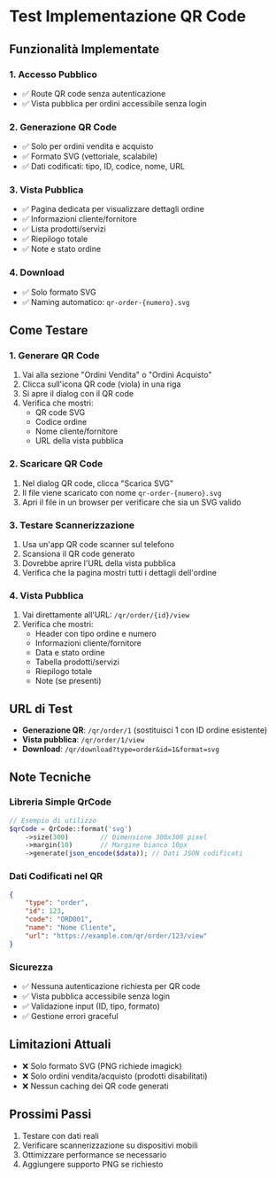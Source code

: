 # Test Implementazione QR Code

## Funzionalità Implementate

### 1. **Accesso Pubblico**
- ✅ Route QR code senza autenticazione
- ✅ Vista pubblica per ordini accessibile senza login

### 2. **Generazione QR Code**
- ✅ Solo per ordini vendita e acquisto
- ✅ Formato SVG (vettoriale, scalabile)
- ✅ Dati codificati: tipo, ID, codice, nome, URL

### 3. **Vista Pubblica**
- ✅ Pagina dedicata per visualizzare dettagli ordine
- ✅ Informazioni cliente/fornitore
- ✅ Lista prodotti/servizi
- ✅ Riepilogo totale
- ✅ Note e stato ordine

### 4. **Download**
- ✅ Solo formato SVG
- ✅ Naming automatico: `qr-order-{numero}.svg`

## Come Testare

### 1. **Generare QR Code**
1. Vai alla sezione "Ordini Vendita" o "Ordini Acquisto"
2. Clicca sull'icona QR code (viola) in una riga
3. Si apre il dialog con il QR code
4. Verifica che mostri:
   - QR code SVG
   - Codice ordine
   - Nome cliente/fornitore
   - URL della vista pubblica

### 2. **Scaricare QR Code**
1. Nel dialog QR code, clicca "Scarica SVG"
2. Il file viene scaricato con nome `qr-order-{numero}.svg`
3. Apri il file in un browser per verificare che sia un SVG valido

### 3. **Testare Scannerizzazione**
1. Usa un'app QR code scanner sul telefono
2. Scansiona il QR code generato
3. Dovrebbe aprire l'URL della vista pubblica
4. Verifica che la pagina mostri tutti i dettagli dell'ordine

### 4. **Vista Pubblica**
1. Vai direttamente all'URL: `/qr/order/{id}/view`
2. Verifica che mostri:
   - Header con tipo ordine e numero
   - Informazioni cliente/fornitore
   - Data e stato ordine
   - Tabella prodotti/servizi
   - Riepilogo totale
   - Note (se presenti)

## URL di Test

- **Generazione QR**: `/qr/order/1` (sostituisci 1 con ID ordine esistente)
- **Vista pubblica**: `/qr/order/1/view`
- **Download**: `/qr/download?type=order&id=1&format=svg`

## Note Tecniche

### Libreria Simple QrCode
```php
// Esempio di utilizzo
$qrCode = QrCode::format('svg')
    ->size(300)        // Dimensione 300x300 pixel
    ->margin(10)       // Margine bianco 10px
    ->generate(json_encode($data)); // Dati JSON codificati
```

### Dati Codificati nel QR
```json
{
    "type": "order",
    "id": 123,
    "code": "ORD001",
    "name": "Nome Cliente",
    "url": "https://example.com/qr/order/123/view"
}
```

### Sicurezza
- ✅ Nessuna autenticazione richiesta per QR code
- ✅ Vista pubblica accessibile senza login
- ✅ Validazione input (ID, tipo, formato)
- ✅ Gestione errori graceful

## Limitazioni Attuali
- ❌ Solo formato SVG (PNG richiede imagick)
- ❌ Solo ordini vendita/acquisto (prodotti disabilitati)
- ❌ Nessun caching dei QR code generati

## Prossimi Passi
1. Testare con dati reali
2. Verificare scannerizzazione su dispositivi mobili
3. Ottimizzare performance se necessario
4. Aggiungere supporto PNG se richiesto 
